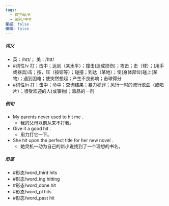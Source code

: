 ```yaml
---
tags:
  - 首字母/H
  - 级别/中考
掌握: false
模糊: false
---
```

##### 词义
- 英：/hɪt/； 美：/hɪt/
- #词性/v  打；击中；达到（某水平）；撞击(造成损伤)；攻击；击（球）；(用手或器具)击；按，压（按钮等）；碰撞；到达（某地）；使(身体部位)碰上(某物)；遇到困难；使突然想起；产生不良影响；击球得分
- #词性/n  打；击中；命中；查询结果；暴力犯罪；风行一时的流行歌曲（或唱片）；很受欢迎的人(或事物)；毒品的一剂
##### 例句
- My parents never used to hit me .
	- 我的父母以前从来不打我。
- Give it a good hit .
	- 用力打它一下。
- She hit upon the perfect title for her new novel .
	- 她灵机一动为自己的新小说找到了一个理想的书名。
##### 形态
- #形态/word_third hits
- #形态/word_ing hitting
- #形态/word_done hit
- #形态/word_pl hits
- #形态/word_past hit
